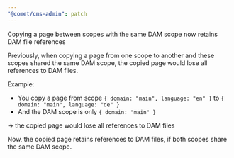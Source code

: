 ```yaml
---
"@comet/cms-admin": patch
---
```


Copying a page between scopes with the same DAM scope now retains DAM file references

Previously, when copying a page from one scope to another and these scopes shared the same DAM scope, the copied page would lose all references to DAM files.

Example:

-   You copy a page from scope `{ domain: "main", language: "en" }` to `{ domain: "main", language: "de" }`
-   And the DAM scope is only `{ domain: "main" }`

→ the copied page would lose all references to DAM files

Now, the copied page retains references to DAM files, if both scopes share the same DAM scope.
